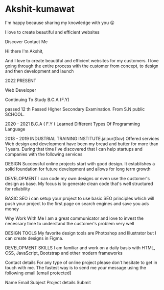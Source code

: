 # Akshit-kumawat
I'm happy because sharing my knowledge with you 😜

I love to create beautiful and efficient websites

Discover Contact Me

Hi there I'm Akshit,

And I love to create beautiful and efficient websites for my customers. I love going through the entire process with the customer from concept, to design and then development and launch

2022 PRESENT

Web Developer

Continuing To Study B.C.A (F.Y)

passed 12 th
Passed Higher Secondary Examination. From S.N public SCHOOL.

2020 - 2021
B.C.A ( F.Y )
Learned Different Types Of Programming Language

2018 - 2019
INDUSTRIAL TRAINING INSTITUTE.jaipur(Gov)
Offered services
Web design and development have been my bread and butter for more than 1 years. During that time I've discovered that I can help startups and companies with the following services

DESIGN
Successful online projects start with good design. It establishes a solid foundation for future development and allows for long term growth

DEVELOPMENT
I can code my own designs or even use the customer's design as base. My focus is to generate clean code that's well structured for reliability

BASIC SEO
i can setup your project to use basic SEO principles which will push your project to the first page on search engines and save you ads money

Why Work With Me
I am a great communicator and love to invest the necessary time to understand the customer's problem very well

DESIGN TOOLS
My favorite design tools are Photoshop and Illustrator but I can create designs in Figma.

DEVELOPMENT SKILLS
I am familiar and work on a daily basis with HTML, CSS, JavaScript, Bootstrap and other modern frameworks


Contact details
For any type of online project please don't hesitate to get in touch with me. The fastest way is to send me your message using the following email [email protected]

 Name
 Email
 Subject
 Project details
Submit

